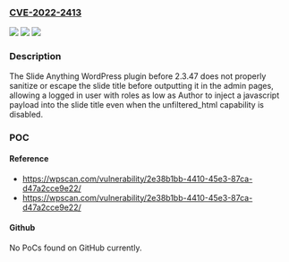 ### [CVE-2022-2413](https://cve.mitre.org/cgi-bin/cvename.cgi?name=CVE-2022-2413)
![](https://img.shields.io/static/v1?label=Product&message=Slide%20Anything&color=blue)
![](https://img.shields.io/static/v1?label=Version&message=0%3C%202.3.47%20&color=brighgreen)
![](https://img.shields.io/static/v1?label=Vulnerability&message=CWE-79%20Cross-Site%20Scripting%20(XSS)&color=brighgreen)

### Description

The Slide Anything WordPress plugin before 2.3.47 does not properly sanitize or escape the slide title before outputting it in the admin pages, allowing a logged in user with roles as low as Author to inject a javascript payload into the slide title even when the unfiltered_html capability is disabled.

### POC

#### Reference
- https://wpscan.com/vulnerability/2e38b1bb-4410-45e3-87ca-d47a2cce9e22/
- https://wpscan.com/vulnerability/2e38b1bb-4410-45e3-87ca-d47a2cce9e22/

#### Github
No PoCs found on GitHub currently.

